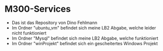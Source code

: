 # M300-Services
- Das ist das Repository von Dino Fehlmann
- Im Ordner "ubuntu_vm" befindet sich meine LB2 Abgabe, welche leider nicht funktioniert
- Im Ordner "Mysql" befindet sich meine LB2 Abgabe, welche funktioniert
- Im Ordner "winProjekt" befindet sich ein gescheitertes Windows Projekt